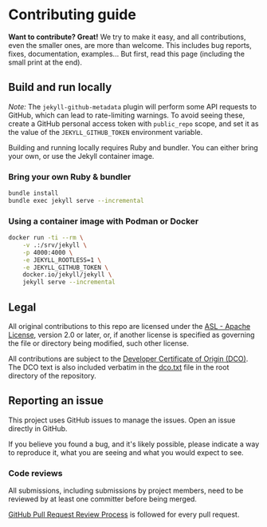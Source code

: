 # Contributing guide

**Want to contribute? Great!** 
We try to make it easy, and all contributions, even the smaller ones, are more than welcome.
This includes bug reports, fixes, documentation, examples... 
But first, read this page (including the small print at the end).

## Build and run locally

*Note:*
The `jekyll-github-metadata` plugin will perform some API requests to GitHub, which can lead to rate-limiting warnings.
To avoid seeing these, create a GitHub personal access token with `public_repo` scope, and set it as the value of the `JEKYLL_GITHUB_TOKEN` environment variable.


Building and running locally requires Ruby and bundler.
You can either bring your own, or use the Jekyll container image.

### Bring your own Ruby & bundler

```bash
bundle install
bundle exec jekyll serve --incremental
```

### Using a container image with Podman or Docker

```bash
docker run -ti --rm \
    -v .:/srv/jekyll \
    -p 4000:4000 \
    -e JEKYLL_ROOTLESS=1 \
    -e JEKYLL_GITHUB_TOKEN \
    docker.io/jekyll/jekyll \
    jekyll serve --incremental
```

## Legal

All original contributions to this repo are licensed under the
[ASL - Apache License](https://www.apache.org/licenses/LICENSE-2.0),
version 2.0 or later, or, if another license is specified as governing the file or directory being
modified, such other license.

All contributions are subject to the [Developer Certificate of Origin (DCO)](https://developercertificate.org/).
The DCO text is also included verbatim in the [dco.txt](dco.txt) file in the root directory of the repository.

## Reporting an issue

This project uses GitHub issues to manage the issues. Open an issue directly in GitHub.

If you believe you found a bug, and it's likely possible, please indicate a way to reproduce it, what you are seeing and what you would expect to see.

### Code reviews

All submissions, including submissions by project members, need to be reviewed by at least one committer before being merged.

[GitHub Pull Request Review Process](https://docs.github.com/en/pull-requests/collaborating-with-pull-requests/reviewing-changes-in-pull-requests/about-pull-request-reviews) is followed for every pull request.

